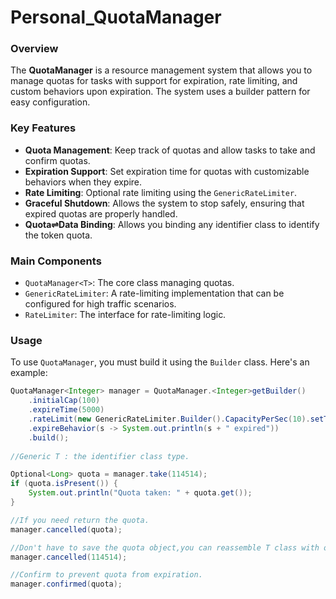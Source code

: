# Personal_QuotaManager

### Overview

The **QuotaManager** is a resource management system that allows you to manage quotas for tasks with support for expiration, rate limiting, and custom behaviors upon expiration. The system uses a builder pattern for easy configuration.

### Key Features

- **Quota Management**: Keep track of quotas and allow tasks to take and confirm quotas.
- **Expiration Support**: Set expiration time for quotas with customizable behaviors when they expire.
- **Rate Limiting**: Optional rate limiting using the `GenericRateLimiter`.
- **Graceful Shutdown**: Allows the system to stop safely, ensuring that expired quotas are properly handled.
- **Quota⇌Data Binding**: Allows you binding any identifier class to identify the token quota.

### Main Components

- `QuotaManager<T>`: The core class managing quotas.
- `GenericRateLimiter`: A rate-limiting implementation that can be configured for high traffic scenarios.
- `RateLimiter`: The interface for rate-limiting logic.

### Usage

To use `QuotaManager`, you must build it using the `Builder` class. Here's an example:

```java
QuotaManager<Integer> manager = QuotaManager.<Integer>getBuilder()
    .initialCap(100)
    .expireTime(5000)
    .rateLimit(new GenericRateLimiter.Builder().CapacityPerSec(10).setTimeout(1000).build())
    .expireBehavior(s -> System.out.println(s + " expired"))
    .build();
    
//Generic T : the identifier class type.

Optional<Long> quota = manager.take(114514);
if (quota.isPresent()) {
    System.out.println("Quota taken: " + quota.get());
}

//If you need return the quota.
manager.cancelled(quota);

//Don't have to save the quota object,you can reassemble T class with overrided equals() & hash().
manager.cancelled(114514);

//Confirm to prevent quota from expiration.
manager.confirmed(quota);
